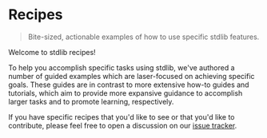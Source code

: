 <!--

@license Apache-2.0

Copyright (c) 2025 The Stdlib Authors.

Licensed under the Apache License, Version 2.0 (the "License");
you may not use this file except in compliance with the License.
You may obtain a copy of the License at

   http://www.apache.org/licenses/LICENSE-2.0

Unless required by applicable law or agreed to in writing, software
distributed under the License is distributed on an "AS IS" BASIS,
WITHOUT WARRANTIES OR CONDITIONS OF ANY KIND, either express or implied.
See the License for the specific language governing permissions and
limitations under the License.

-->

# Recipes

> Bite-sized, actionable examples of how to use specific stdlib features.

Welcome to stdlib recipes!

To help you accomplish specific tasks using stdlib, we've authored a number of guided examples which are laser-focused on achieving specific goals. These guides are in contrast to more extensive how-to guides and tutorials, which aim to provide more expansive guidance to accomplish larger tasks and to promote learning, respectively.

If you have specific recipes that you'd like to see or that you'd like to contribute, please feel free to open a discussion on our [issue tracker][stdlib-issue-tracker].

<!-- links -->

<section class="links">

[stdlib-issue-tracker]: https://github.com/stdlib-js/stdlib/issues?q=sort%3Aupdated-desc+is%3Aissue+is%3Aopen

</section>

<!-- /.links -->
